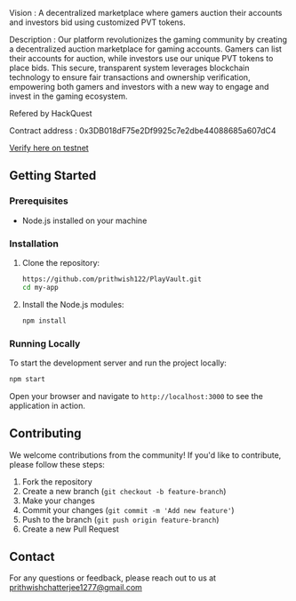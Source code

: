 Vision : A decentralized marketplace where gamers auction their accounts and investors bid using customized PVT tokens.

Description : Our platform revolutionizes the gaming community by creating a decentralized auction marketplace for gaming accounts. Gamers can list their accounts for auction, while investors use our unique PVT tokens to place bids. This secure, transparent system leverages blockchain technology to ensure fair transactions and ownership verification, empowering both gamers and investors with a new way to engage and invest in the gaming ecosystem.

Refered by HackQuest

Contract address : 0x3DB018dF75e2Df9925c7e2dbe44088685a607dC4

[Verify here on testnet](https://testnet.aiascan.com/token/0x3DB018dF75e2Df9925c7e2dbe44088685a607dC4)

## Getting Started

### Prerequisites

- Node.js installed on your machine

### Installation

1. Clone the repository:
    ```bash
    https://github.com/prithwish122/PlayVault.git
    cd my-app
    ```

2. Install the Node.js modules:
    ```bash
    npm install
    ```

### Running Locally

To start the development server and run the project locally:

```bash
npm start
```

Open your browser and navigate to `http://localhost:3000` to see the application in action.

## Contributing

We welcome contributions from the community! If you'd like to contribute, please follow these steps:

1. Fork the repository
2. Create a new branch (`git checkout -b feature-branch`)
3. Make your changes
4. Commit your changes (`git commit -m 'Add new feature'`)
5. Push to the branch (`git push origin feature-branch`)
6. Create a new Pull Request

## Contact

For any questions or feedback, please reach out to us at prithwishchatterjee1277@gmail.com
 
